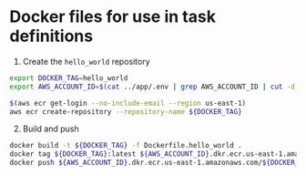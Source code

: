 # Docker files for use in task definitions

1. Create the `hello_world` repository

```bash
export DOCKER_TAG=hello_world
export AWS_ACCOUNT_ID=$(cat ../app/.env | grep AWS_ACCOUNT_ID | cut -d'=' -f 2) 

$(aws ecr get-login --no-include-email --region us-east-1)
aws ecr create-repository --repository-name ${DOCKER_TAG}
```

2. Build and push

```bash
docker build -t ${DOCKER_TAG} -f Dockerfile.hello_world .
docker tag ${DOCKER_TAG}:latest ${AWS_ACCOUNT_ID}.dkr.ecr.us-east-1.amazonaws.com/${DOCKER_TAG}:latest
docker push ${AWS_ACCOUNT_ID}.dkr.ecr.us-east-1.amazonaws.com/${DOCKER_TAG}:latest
```
